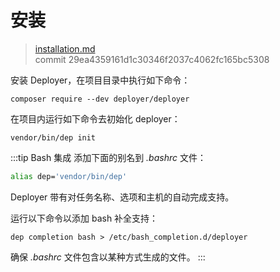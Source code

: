 # 安装

> [installation.md](https://github.com/deployphp/deployer/blob/master/docs/installation.md)
> <br>
> commit 29ea4359161d1c30346f2037c4062fc165bc5308

安装 Deployer，在项目目录中执行如下命令：

```
composer require --dev deployer/deployer
```

在项目内运行如下命令去初始化 deployer：

```
vendor/bin/dep init
```

:::tip Bash 集成
添加下面的别名到 _.bashrc_ 文件：

```bash
alias dep='vendor/bin/dep'
```

Deployer 带有对任务名称、选项和主机的自动完成支持。

运行以下命令以添加 bash 补全支持：

```
dep completion bash > /etc/bash_completion.d/deployer
```

确保 _.bashrc_ 文件包含以某种方式生成的文件。
:::